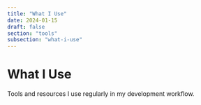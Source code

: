 ```yaml
---
title: "What I Use"
date: 2024-01-15
draft: false
section: "tools"
subsection: "what-i-use"
---
```


# What I Use

Tools and resources I use regularly in my development workflow.
